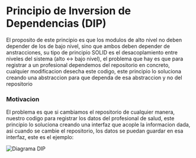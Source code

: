 # Principio de Inversion de Dependencias (DIP)
El proposito de este principio es que los modulos de alto nivel no deben depender de los de bajo nivel, sino que ambos deben depender de anstracciones, su tipo de principio SOLID es el desacoplamiento entre niveles del sistema (alto ↔ bajo nivel), el problema que hay es que para registrar a un profesional dependemos del repositorio en concreto, cualquier modificacion desecha este codigo, este principio lo soluciona creando una abstraccion para que dependa de esa abstraccion y no del repositorio

### Motivacion
El problema es que si cambiamos el repositorio de cualquier manera, nuestro codigo para registrar los datos del profesional de salud, este principio lo soluciona creando una interfaz que acople la informacion dada, asi cuando se cambie el repositorio, los datos se puedan guardar en esa interfaz, este es el ejemplo: 

![Diagrama DIP](https://github.com/user-attachments/assets/04617fd7-3e6f-4787-8baa-8145478c6067)
